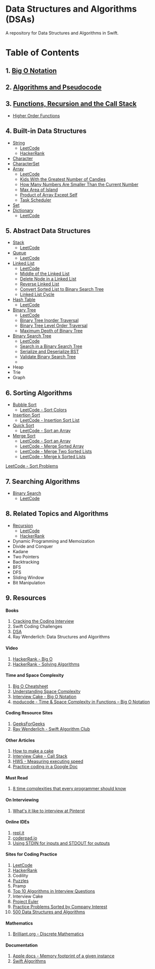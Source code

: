 # Data Structures and Algorithms (DSAs)

A repository for Data Structures and Algorithms in Swift. 

# Table of Contents 

## 1. [Big O Notation](https://github.com/alexpaul/Big-O-Notation) 

## 2. [Algorithms and Pseudocode](https://github.com/alexpaul/Algorithms-and-Pseudocode)

## 3. [Functions, Recursion and the Call Stack](https://github.com/alexpaul/Functions-Recursion-Call-Stack)

* [Higher Order Functions](https://github.com/alexpaul/Higher-Order-Functions)

## 4. Built-in Data Structures

* [String](https://github.com/alexpaul/String)
   * [LeetCode](https://leetcode.com/tag/string/)
   * [HackerRank](https://www.hackerrank.com/domains/algorithms/strings/page/1)
* [Character](https://github.com/alexpaul/Character-and-CharacterSet)
* [CharacterSet](https://github.com/alexpaul/Character-and-CharacterSet)
* [Array](https://github.com/alexpaul/Array)
  * [LeetCode](https://leetcode.com/tag/array/)
  * [Kids With the Greatest Number of Candies](https://leetcode.com/problems/kids-with-the-greatest-number-of-candies)
  * [How Many Numbers Are Smaller Than the Current Number](https://leetcode.com/problems/how-many-numbers-are-smaller-than-the-current-number)
  * [Max Area of Island](https://leetcode.com/problems/max-area-of-island)
  * [Product of Array Except Self](https://leetcode.com/problems/product-of-array-except-self)
  * [Task Scheduler](https://leetcode.com/problems/task-scheduler)
* [Set](https://github.com/alexpaul/Set)
* [Dictionary](https://github.com/alexpaul/Dictionary)
  * [LeetCode](https://leetcode.com/tag/hash-table/)

## 5. Abstract Data Structures

* [Stack](https://github.com/alexpaul/Stack)
  * [LeetCode](https://leetcode.com/tag/stack/)
* [Queue](https://github.com/alexpaul/Queue)
  * [LeetCode](https://leetcode.com/tag/queue/)
* [Linked List](https://github.com/alexpaul/LinkedList)
  * [LeetCode](https://leetcode.com/tag/linked-list/)
  * [Middle of the Linked List](https://leetcode.com/problems/middle-of-the-linked-list)
  * [Delete Node in a Linked List](https://leetcode.com/problems/delete-node-in-a-linked-list)
  * [Reverse Linked List](https://leetcode.com/problems/reverse-linked-list)
  * [Convert Sorted List to Binary Search Tree](https://leetcode.com/problems/convert-sorted-list-to-binary-search-tree)
  * [Linked List Cycle](https://leetcode.com/problems/linked-list-cycle)
* [Hash Table](https://github.com/alexpaul/Hash-Table)
  * [LeetCode](https://leetcode.com/tag/hash-table/)
* [Binary Tree](https://github.com/alexpaul/Binary-Tree)
  * [LeetCode](https://leetcode.com/tag/tree/)
  * [Binary Tree Inorder Traversal](https://leetcode.com/problems/binary-tree-inorder-traversal)
  * [Binary Tree Level Order Traversal](https://leetcode.com/problems/binary-tree-level-order-traversal)
  * [Maximum Depth of Binary Tree](https://leetcode.com/problems/maximum-depth-of-binary-tree)
* [Binary Search Tree](https://github.com/alexpaul/Binary-Search-Tree)
  * [LeetCode](https://leetcode.com/tag/tree/)
  * [Search in a Binary Search Tree](https://leetcode.com/problems/search-in-a-binary-search-tree/)
  * [Serialize and Deserialize BST](https://leetcode.com/problems/serialize-and-deserialize-bst/)
  * [Validate Binary Search Tree](https://leetcode.com/problems/validate-binary-search-tree)
  * []()
* Heap 
* Trie
* Graph 

## 6. Sorting Algorithms

* [Bubble Sort](https://github.com/alexpaul/Quadratic-Sorting-Algorithms)
  * [LeetCode - Sort Colors](https://leetcode.com/problems/sort-colors/)
* [Insertion Sort](https://github.com/alexpaul/Quadratic-Sorting-Algorithms)
  * [LeetCode - Insertion Sort List](https://leetcode.com/problems/insertion-sort-list/)
* [Quick Sort](https://github.com/alexpaul/Quick-Sort)
  * [LeetCode - Sort an Array](https://leetcode.com/problems/sort-an-array/)
* [Merge Sort](https://github.com/alexpaul/Merge-Sort)
  * [LeetCode - Sort an Array](https://leetcode.com/problems/sort-an-array/)
  * [LeetCode - Merge Sorted Array](https://leetcode.com/problems/merge-sorted-array/)
  * [LeetCode - Merge Two Sorted Lists](https://leetcode.com/problems/merge-two-sorted-lists/)
  * [LeetCode - Merge k Sorted Lists](https://leetcode.com/problems/merge-k-sorted-lists/)

[LeetCode - Sort Problems](https://leetcode.com/tag/sort/)

## 7. Searching Algorithms

* [Binary Search](https://github.com/alexpaul/Binary-Search) 
  * [LeetCode](https://leetcode.com/tag/binary-search/)

## 8. Related Topics and Algorithms 

* [Recursion](https://github.com/alexpaul/Functions-Recursion-Call-Stack)
  * [LeetCode](https://leetcode.com/tag/recursion/)
  * [HackerRank](https://www.hackerrank.com/domains/algorithms?filters%5Bsubdomains%5D%5B%5D=recursion)
* Dynamic Programming and Memoization 
* Divide and Conquer
* Kadane 
* Two Pointers 
* Backtracking 
* BFS 
* DFS
* Sliding Window
* Bit Manipulation

## 9. Resources


#### Books 

1. [Cracking the Coding Interview](http://www.crackingthecodinginterview.com/)
1. Swift Coding Challenges
1. [DSA](https://apps2.mdp.ac.id/perpustakaan/ebook/Karya%20Umum/Dsa.pdf)
1. Ray Wenderlich: Data Structures and Algorithms


#### Video 

1. [HackerRank - Big O](https://www.youtube.com/watch?v=v4cd1O4zkGw&list=LL&index=26&t=17s)
1. [HackerRank - Solving Algorithms](https://www.youtube.com/watch?v=GKgAVjJxh9w&list=LL&index=27&t=0s)


#### Time and Space Complexity  

1. [Big O Cheatsheet](https://www.bigocheatsheet.com/)
1. [Understanding Space Complexity](https://www.baeldung.com/cs/space-complexity)
1. [Interview Cake - Big O Notation](https://www.interviewcake.com/article/python/big-o-notation-time-and-space-complexity?)
1. [moducode - Time & Space Complexity in Functions – Big O Notation](https://moducode.com/blog/time-space-complexity-functions-big-o-notation/)

#### Coding Resource Sites 

1. [GeeksForGeeks](https://www.geeksforgeeks.org/)
1. [Ray Wenderlich - Swift Algorithm Club](https://github.com/raywenderlich/swift-algorithm-club)


#### Other Articles 

1. [How to make a cake](https://www.bhg.com/recipes/how-to/bake/how-to-make-a-cake/)
1. [Interview Cake - Call Stack](https://www.interviewcake.com/concept/java/call-stack)
1. [HWS - Measuring executing speed](https://www.hackingwithswift.com/example-code/system/measuring-execution-speed-using-cfabsolutetimegetcurrent)
1. [Practice coding in a Google Doc](https://www.quora.com/What-are-some-tips-for-practicing-coding-on-Google-docs-for-a-phone-screen)


#### Must Read 

1. [8 time complexities that every programmer should know](https://adrianmejia.com/most-popular-algorithms-time-complexity-every-programmer-should-know-free-online-tutorial-course/)


#### On Interviewing 

1. [What's it like to interview at Pinterst](https://medium.com/pinterest-engineering/what-its-like-to-interview-at-pinterest-e40f05a018f9)


#### Online IDEs 

1. [repl.it](https://repl.it/~)
1. [coderpad.io](https://coderpad.io/)
1. [Using STDIN for inputs and STDOUT for outputs](https://support.hackerrank.com/hc/en-us/articles/219617888-Using-STDIN-for-inputs-and-STDOUT-for-outputs)


#### Sites for Coding Practice

1. [LeetCode](https://leetcode.com/)
1. [HackerRank](https://www.hackerrank.com/dashboard)
1. Codility 
1. [Puzzles](https://www.geeksforgeeks.org/category/puzzles/)
1. Pramp 
1. [Top 10 Algorithms in Interview Questions](https://www.geeksforgeeks.org/top-10-algorithms-in-interview-questions/)
1. Interview Cake 
1. [Project Euler](https://projecteuler.net/)
1. [Practice Problems Sorted by Company Interest](https://practice.geeksforgeeks.org/explore/?company%5B%5D=Amazon&page=1)
1. [500 Data Structures and Algorithms](https://www.quora.com/q/techiedelight/500-Data-Structures-and-Algorithms-interview-questions-and-their-solutions)

#### Mathematics 

1. [Brilliant.org - Discrete Mathematics](https://brilliant.org/wiki/discrete-mathematics/#:~:text=Discrete%20mathematics%20is%20the%20study,can%20be%20finite%20or%20infinite)


#### Documentation 

1. [Apple docs - Memory footprint of a given instance](https://developer.apple.com/documentation/swift/memorylayout/2486283-size)
1. [Swift Algorithms](https://swift.org/blog/swift-algorithms/)
 

      
